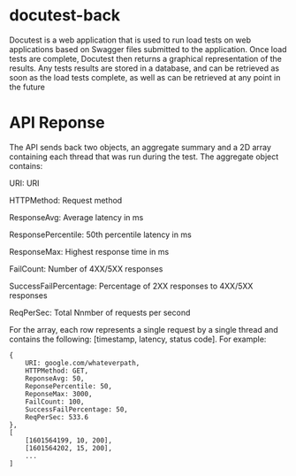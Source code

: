 # docutest-back

Docutest is a web application that is used to run load tests on web applications based on Swagger files 
submitted to the application. Once load tests are complete, Docutest then returns a graphical representation 
of the results. Any tests results are stored in a database, and can be retrieved as soon as the load tests complete, 
as well as can be retrieved at any point in the future

# API Reponse

The API sends back two objects, an aggregate summary and a 2D array containing each thread that was run during the test. The aggregate object contains:

URI: URI

HTTPMethod: Request method

ResponseAvg: Average latency in ms

ResponsePercentile: 50th percentile latency in ms

ResponseMax: Highest response time in ms

FailCount: Number of 4XX/5XX responses

SuccessFailPercentage: Percentage of 2XX responses to 4XX/5XX responses

ReqPerSec: Total Nnmber of requests per second


For the array, each row represents a single request by a single thread and contains the following: [timestamp, latency, status code]. For example:

```
{
	URI: google.com/whateverpath,
	HTTPMethod: GET,
	ReponseAvg: 50,
	ReponsePercentile: 50,
	ReponseMax: 3000,
	FailCount: 100,
	SuccessFailPercentage: 50,
	ReqPerSec: 533.6
},
[
	[1601564199, 10, 200],
  	[1601564202, 15, 200],
	...
]
```

